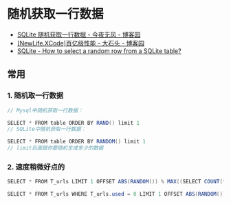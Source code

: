 # 随机获取一行数据

- [SQLite 随机获取一行数据 - 今夜无风 - 博客园](https://www.cnblogs.com/demo-deng/p/9626131.html)
- [[NewLife.XCode]百亿级性能 - 大石头 - 博客园](https://www.cnblogs.com/nnhy/p/xcode_100billion.html#_label2)
- [SQLite - How to select a random row from a SQLite table?](https://tableplus.com/blog/2018/07/sqlite-how-to-select-a-random-row.html)

## 常用

### 1. 随机取一行数据

```c#
// Mysql中随机获取一行数据：

SELECT * FROM table ORDER BY RAND() limit 1
// SQLite中随机获取一行数据：

SELECT * FROM table ORDER BY RANDOM() limit 1
// limit后面跟你要随机生成多少的数据


```

### 2. 速度稍微好点的

```c#
SELECT * FROM T_urls LIMIT 1 OFFSET ABS(RANDOM()) % MAX((SELECT COUNT(*) FROM T_urls), 1)

SELECT * FROM T_urls WHERE T_urls.used = 0 LIMIT 1 OFFSET ABS(RANDOM()) % MAX(( SELECT COUNT(*) FROM T_urls), 1)
```
